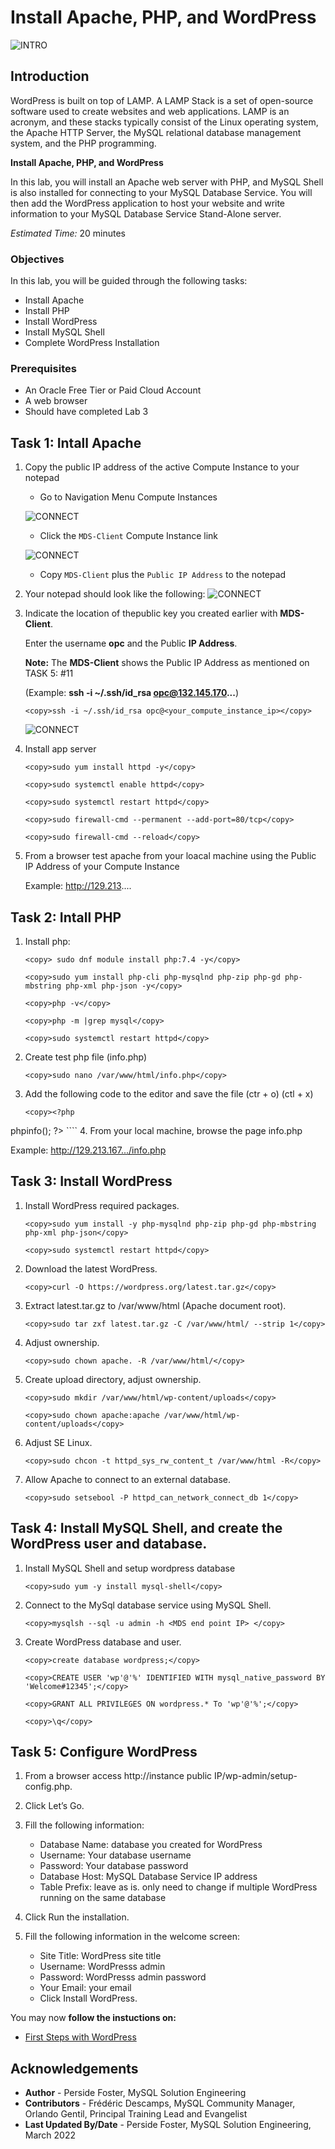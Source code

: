 # Install Apache, PHP, and WordPress
![INTRO](./images/00-mds-image.png " ") 


## Introduction

WordPress is built on top of LAMP. A LAMP Stack is a set of open-source software used to create websites and web applications. LAMP is an acronym, and these stacks typically consist of the Linux operating system, the Apache HTTP Server, the MySQL relational database management system, and the PHP programming. 

**Install Apache, PHP, and WordPress**

In this lab, you will install an Apache web server with PHP, and MySQL Shell is also installed for connecting to your MySQL Database Service. You will then add the WordPress application to host your website and write information to your MySQL Database Service Stand-Alone server.


_Estimated Time:_ 20 minutes


### Objectives

In this lab, you will be guided through the following tasks:

- Install Apache
- Install PHP
- Install WordPress
- Install MySQL Shell
- Complete WordPress Installation

### Prerequisites

* An Oracle Free Tier or Paid Cloud Account
* A web browser
* Should have completed Lab 3

## **Task 1:** Intall Apache
1. Copy the public IP address of the active Compute Instance to your notepad

    - Go to Navigation Menu 
            Compute 
            Instances
            
    ![CONNECT](./images/db-list.png " ")

    - Click the `MDS-Client` Compute Instance link

    ![CONNECT](./images/05compute08-b.png " ")
    
    - Copy `MDS-Client` plus  the `Public IP Address` to the notepad

2. Your notepad should look like the following:
    ![CONNECT](./images/notepad-rsa-key-compute-mds-1.png " ")
    
3. Indicate the location of thepublic key you created earlier with **MDS-Client**. 
    
    Enter the username **opc** and the Public **IP Address**.

    **Note:**  The **MDS-Client**  shows the  Public IP Address as mentioned on TASK 5: #11
    
    (Example: **ssh -i ~/.ssh/id_rsa opc@132.145.170...**) 

    ```
    <copy>ssh -i ~/.ssh/id_rsa opc@<your_compute_instance_ip></copy>
    ```
    ![CONNECT](./images/06connect01-signin.png " ")

4.	Install app server

    ````
    <copy>sudo yum install httpd -y</copy>
    ````

    ````
    <copy>sudo systemctl enable httpd</copy>
    ````

    ````
    <copy>sudo systemctl restart httpd</copy>
    ````

    ````
    <copy>sudo firewall-cmd --permanent --add-port=80/tcp</copy>
    ````

    ````
    <copy>sudo firewall-cmd --reload</copy>
    ````

5.	From a browser test apache from your loacal machine using the Public IP Address of your Compute Instance

    Example: http://129.213....

## **Task 2:** Intall PHP 

1.	Install php:

    ````
    <copy> sudo dnf module install php:7.4 -y</copy>
    ````
    ````
    <copy>sudo yum install php-cli php-mysqlnd php-zip php-gd php-mbstring php-xml php-json -y</copy>
    ````

    ````
    <copy>php -v</copy>
    ````
    ````
    <copy>php -m |grep mysql</copy>
    ````
    ````
    <copy>sudo systemctl restart httpd</copy>
    ````

2.	Create test php file (info.php)

    ````
    <copy>sudo nano /var/www/html/info.php</copy>   
    ````
3. Add the following code to the editor and save the file (ctr + o) (ctl + x)

    ````
    <copy><?php
phpinfo();
?></copy>
    ````
4. From your local machine, browse the page info.php

   Example: http://129.213.167.../info.php

## **Task 3:** Install WordPress

1. Install WordPress required packages.

    ````
    <copy>sudo yum install -y php-mysqlnd php-zip php-gd php-mbstring php-xml php-json</copy>   
    ````

    ````
    <copy>sudo systemctl restart httpd</copy>   
    ````
2. Download the latest WordPress.

    ````
    <copy>curl -O https://wordpress.org/latest.tar.gz</copy>   
    ````
3. Extract latest.tar.gz to /var/www/html (Apache document root).

    ````
    <copy>sudo tar zxf latest.tar.gz -C /var/www/html/ --strip 1</copy>   
    ````
4. Adjust ownership.

    ````
    <copy>sudo chown apache. -R /var/www/html/</copy>   
    ````
5. Create upload directory, adjust ownership.

    ````
    <copy>sudo mkdir /var/www/html/wp-content/uploads</copy>   
    ````
    
    ````
    <copy>sudo chown apache:apache /var/www/html/wp-content/uploads</copy>   
    ````
6. Adjust SE Linux.

    ````
    <copy>sudo chcon -t httpd_sys_rw_content_t /var/www/html -R</copy>   
    ````
7. Allow Apache to connect to an external database.

    ````
    <copy>sudo setsebool -P httpd_can_network_connect_db 1</copy>   
    ````

## **Task 4:** Install MySQL Shell,  and create the WordPress user and database.

1. Install MySQL Shell and setup wordpress database

    ````
    <copy>sudo yum -y install mysql-shell</copy>   
    ````

2. Connect to the MySql database service using MySQL Shell.

    ````
    <copy>mysqlsh --sql -u admin -h <MDS end point IP> </copy>   
    ````

3. Create WordPress database and user.

    ````
    <copy>create database wordpress;</copy>   
    ````

    ````
    <copy>CREATE USER 'wp'@'%' IDENTIFIED WITH mysql_native_password BY 'Welcome#12345';</copy>   
    ````

    ````
    <copy>GRANT ALL PRIVILEGES ON wordpress.* To 'wp'@'%';</copy>   
    ````

    ````
    <copy>\q</copy>   
    ````

## **Task 5:** Configure WordPress

1. From a browser access http://instance public IP/wp-admin/setup-config.php.

2. Click Let’s Go.

3. Fill the following information:
    - Database Name: database you created for WordPress
    - Username: Your database username
    - Password: Your database password
    - Database Host: MySQL Database Service IP address
    - Table Prefix: leave as is. only need to change if multiple WordPress running on the same database

4. Click Run the installation.

5. Fill the following information in the welcome screen:
    - Site Title: WordPress site title
    - Username: WordPresss admin
    - Password: WordPresss admin password
    - Your Email: your email
    - Click Install WordPress.
    
You may now **follow the instuctions on:**
 * [First Steps with WordPress](https://wordpress.org/support/article/first-steps-with-wordpres)
## Acknowledgements
* **Author** - Perside Foster, MySQL Solution Engineering 
* **Contributors** - Frédéric Descamps, MySQL Community Manager, Orlando Gentil, Principal Training Lead and Evangelist
* **Last Updated By/Date** - Perside Foster, MySQL Solution Engineering, March 2022
